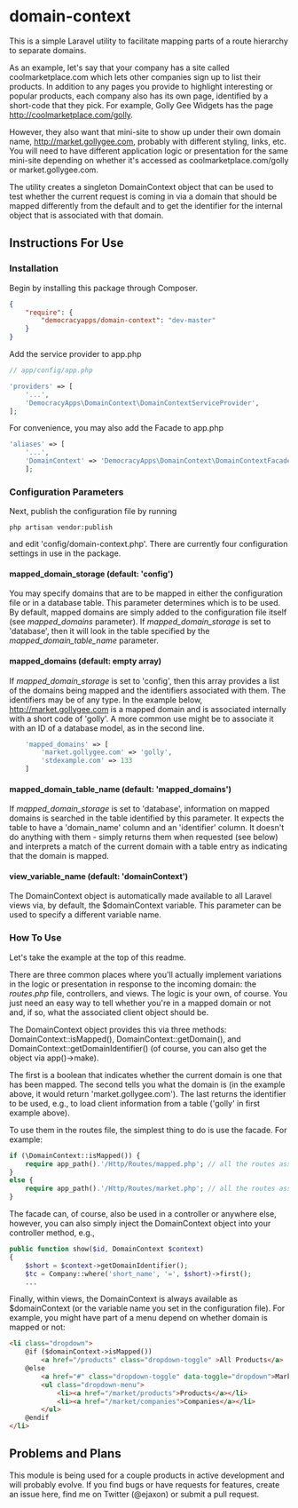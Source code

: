 # domain-context
This is a simple Laravel utility to facilitate mapping parts of a route hierarchy
to separate domains. 

As an example, let's say that your company has a site called coolmarketplace.com which lets other companies
sign up to list their products. In addition to any pages you provide to highlight interesting or popular products, 
each company also has its own page, identified by a short-code that they pick. For example, Golly Gee Widgets has
the page http://coolmarketplace.com/golly. 

However, they also want that mini-site to show up under their own domain name, http://market.gollygee.com, probably
with different styling, links, etc. You will need to have different application logic or presentation for the same
mini-site depending on whether it's accessed as coolmarketplace.com/golly or market.gollygee.com.

The utility creates a singleton DomainContext object that can be used to test whether the current request is
coming in via a domain that should be
mapped differently from the default and to get the identifier for the internal object that is associated with that domain.

## Instructions For Use

### Installation

Begin by installing this package through Composer.

```json
{
    "require": {
        "democracyapps/domain-context": "dev-master"
    }
}
```

Add the service provider to app.php

```php
// app/config/app.php

'providers' => [
    '...',
    'DemocracyApps\DomainContext\DomainContextServiceProvider',
];
```

For convenience, you may also add the Facade to app.php

```php
'aliases' => [
    '...',
    'DomainContext' => 'DemocracyApps\DomainContext\DomainContextFacade',
    ];
```

### Configuration Parameters

Next, publish the configuration file by running

    php artisan vendor:publish

and edit 'config/domain-context.php'. There are currently four configuration settings in use in the package.

#### mapped_domain_storage (default: 'config')

You may specify domains that are to be mapped in either the configuration file or in a database 
table. This parameter determines which is to be used. By default, mapped domains are simply added to the
configuration file itself (see _mapped_domains_ parameter). If _mapped_domain_storage_ is set to 'database', then
it will look in the table specified by the _mapped_domain_table_name_ parameter.

#### mapped_domains (default: empty array)

If _mapped_domain_storage_ is set to 'config', then this array provides a list of the domains being mapped and the identifiers
associated with them. The identifiers may be of any type. In the example below, http://market.gollygee.com is a mapped domain and
is associated internally with a short code of 'golly'. A more common use might be to associate it with an ID of a database
model, as in the second line. 

```php
    'mapped_domains' => [
        'market.gollygee.com' => 'golly',
        'stdexample.com' => 133
    ]
```

#### mapped_domain_table_name (default: 'mapped_domains')

If _mapped_domain_storage_ is set to 'database', information on mapped domains is searched in the table identified
by this parameter. It expects the table to have a  'domain_name' column and an 'identifier' column. It doesn't do
anything with them - simply returns them when requested (see below) and interprets a match of the current domain with
a table entry as indicating that the domain is mapped.

#### view_variable_name (default: 'domainContext')

The DomainContext object is automatically made available to all Laravel views via, by default, the $domainContext variable.
This parameter can be used to specify a different variable name.

### How To Use

Let's take the example at the top of this readme.

There are three common places where you'll actually implement variations in the logic or presentation in response to
the incoming domain: the _routes.php_ file,
controllers, and views. The logic is your own, of course. You just need an easy way to tell whether you're in a mapped
domain or not and, if so, what the associated client object should be.

The DomainContext object provides this via three methods: DomainContext::isMapped(), DomainContext::getDomain(), 
and DomainContext::getDomainIdentifier() (of course, you can also get the object via app()->make).

The first is a boolean that indicates whether the current domain is one that has been mapped. The second tells you what the 
domain is (in the example above, it would return 'market.gollygee.com'). The last returns the identifier to be used, e.g.,
to load client information from a table ('golly' in first example above). 

To use them in the routes file, the simplest thing to do is use the facade. For example:

```php
if (\DomainContext::isMapped()) {
    require app_path().'/Http/Routes/mapped.php'; // all the routes associated with mapped domains
}
else {
    require app_path().'/Http/Routes/market.php'; // all the routes associated with the platform
}
```

The facade can, of course, also be used in a controller or anywhere else, however, you can also simply inject the DomainContext
object into your controller method, e.g.,

```php
public function show($id, DomainContext $context)
{
    $short = $context->getDomainIdentifier();
    $tc = Company::where('short_name', '=', $short)->first();
    ...
```
            
Finally, within views, the DomainContext is always available as $domainContext (or the variable name you set in the 
configuration file). For example, you might have part of a menu depend on whether domain is mapped or not:

```html
<li class="dropdown">
    @if ($domainContext->isMapped())
        <a href="/products" class="dropdown-toggle" >All Products</a>
    @else
        <a href="#" class="dropdown-toggle" data-toggle="dropdown">Market</a>
        <ul class="dropdown-menu">
            <li><a href="/market/products">Products</a></li>
            <li><a href="/market/companies">Companies</a></li>
        </ul>
    @endif
</li>
```

## Problems and Plans
 
This module is being used for a couple products in active development and will probably evolve. If you find bugs or have
requests for features, create an issue here, find me on Twitter (@ejaxon) or submit a pull request.
